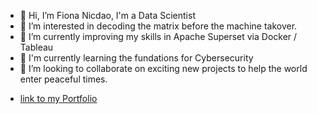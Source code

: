 - 👋 Hi, I’m Fiona Nicdao, I'm a Data Scientist
- 👀 I’m interested in decoding the matrix before the machine takover.
- 🌱 I’m currently improving my skills in Apache Superset via Docker / Tableau
- 🌱 I'm currently learning the fundations for Cybersecurity 
- 💞️ I’m looking to collaborate on exciting new projects to help the world enter peaceful times. 
<!-- - 📫 How to reach me via email, fionanicdao8374@gmail.com -->
- [link to my Portfolio](https://fionanicdao.com/)
<!---
fiona1nicdao/fiona1nicdao is a ✨ special ✨ repository because its `README.md` (this file) appears on your GitHub profile.
You can click the Preview link to take a look at your changes.
--->
